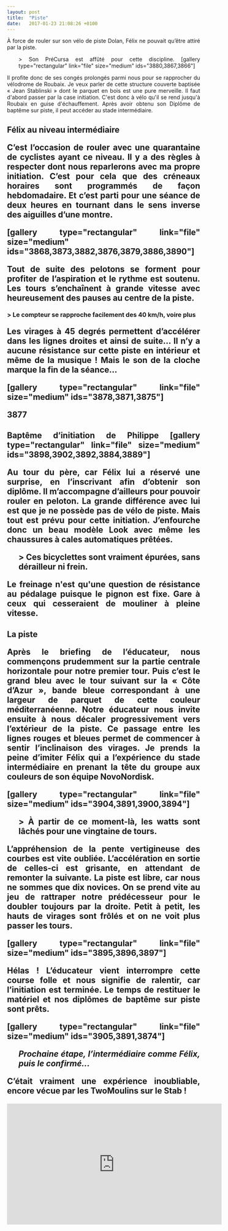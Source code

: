 ```yaml
---
layout: post
title:  "Piste"
date:   2017-01-23 21:08:26 +0100
---
```

<p style="text-align: justify;">À force de rouler sur son vélo de piste Dolan, Félix ne pouvait qu’être attiré par la piste.</p>
<p style="padding-left: 30px; text-align: justify;">> Son PréCursa est affûté pour cette discipline.
[gallery type="rectangular" link="file" size="medium" ids="3880,3867,3866"]
<p style="text-align: justify;">Il profite donc de ses congés prolongés parmi nous pour se rapprocher du vélodrome de Roubaix.
Je veux parler de cette structure couverte baptisée « Jean Stablinski » dont le parquet en bois est une pure merveille.
Il faut d'abord passer par la case initiation.
C'est donc à vélo qu'il se rend jusqu'à Roubaix en guise d'échauffement.
Après avoir obtenu son Diplôme de baptême sur piste, il peut accéder au stade intermédiaire.</p>

<h2 style="text-align: justify;">Félix au niveau intermédiaire
<p style="text-align: justify;">C’est l’occasion de rouler avec une quarantaine de cyclistes ayant ce niveau.
Il y a des règles à respecter dont nous reparlerons avec ma propre initiation.
C’est pour cela que des créneaux horaires sont programmés de façon hebdomadaire.
Et c’est parti pour une séance de deux heures en tournant dans le sens inverse des aiguilles d’une montre.</p>
[gallery type="rectangular" link="file" size="medium" ids="3868,3873,3882,3876,3879,3886,3890"]
<p style="text-align: justify;">Tout de suite des pelotons se forment pour profiter de l’aspiration et le rythme est soutenu.
Les tours s’enchaînent à grande vitesse avec heureusement des pauses au centre de la piste.</p>
<p style="text-align: justify;"><span style="font-size: 12pt;">>       Le compteur se rapproche facilement des 40 km/h, voire plus</span></p>
<p style="text-align: justify;">Les virages à 45 degrés permettent d’accélérer dans les lignes droites et ainsi de suite...
Il n’y a aucune résistance sur cette piste en intérieur et même de la musique !
Mais le son de la cloche marque la fin de la séance...</p>
[gallery type="rectangular" link="file" size="medium" ids="3878,3871,3875"]

3877
<h2 style="text-align: justify;">Baptême d’initiation de Philippe
[gallery type="rectangular" link="file" size="medium" ids="3898,3902,3892,3884,3889"]
<p style="text-align: justify;">Au tour du père, car Félix lui a réservé une surprise, en l’inscrivant afin d’obtenir son diplôme.
Il m’accompagne d’ailleurs pour pouvoir rouler en peloton.
La grande différence avec lui est que je ne possède pas de vélo de piste.
Mais tout est prévu pour cette initiation.
J’enfourche donc un beau modèle Look avec même les chaussures à cales automatiques prêtées.</p>
<p style="text-align: justify; padding-left: 30px;">> Ces bicyclettes sont vraiment épurées, sans dérailleur ni frein.
<p style="text-align: justify;">Le freinage n'est qu'une question de résistance au pédalage puisque le pignon est fixe.
Gare à ceux qui cesseraient de mouliner à pleine vitesse.</p>

<h2 style="text-align: justify;">La piste
<p style="text-align: justify;">Après le briefing de l’éducateur, nous commençons prudemment sur la partie centrale horizontale pour notre premier tour.
Puis c’est le grand bleu avec le tour suivant sur la « Côte d’Azur », bande bleue correspondant à une largeur de parquet de cette couleur méditerranéenne.
Notre éducateur nous invite ensuite à nous décaler progressivement vers l’extérieur de la piste.
Ce passage entre les lignes rouges et bleues permet de commencer à sentir l’inclinaison des virages.
Je prends la peine d’imiter Félix qui a l’expérience du stade intermédiaire en prenant la tête du groupe aux couleurs de son équipe NovoNordisk.</p>
[gallery type="rectangular" link="file" size="medium" ids="3904,3891,3900,3894"]
<p style="text-align: justify; padding-left: 30px;">> À partir de ce moment-là, les watts sont lâchés pour une vingtaine de tours.
<p style="text-align: justify;">L’appréhension de la pente vertigineuse des courbes est vite oubliée.
L’accélération en sortie de celles-ci est grisante, en attendant de remonter la suivante.
La piste est libre, car nous ne sommes que dix novices.
On se prend vite au jeu de rattraper notre prédécesseur pour le doubler toujours par la droite.
Petit à petit, les hauts de virages sont frôlés et on ne voit plus passer les tours.</p>
[gallery type="rectangular" link="file" size="medium" ids="3895,3896,3897"]
<p style="text-align: justify;">Hélas ! L’éducateur vient interrompre cette course folle et nous signifie de ralentir, car l’initiation est terminée.
Le temps de restituer le matériel et nos diplômes de baptême sur piste sont prêts.</p>
[gallery type="rectangular" link="file" size="medium" ids="3905,3891,3874"]
<p style="text-align: justify; padding-left: 30px;"><strong><em>Prochaine étape, l’intermédiaire comme Félix, puis le confirmé...</em></strong></p>
<p style="text-align: justify;">C’était vraiment une expérience inoubliable, encore vécue par les TwoMoulins sur le Stab !</p>

<center><iframe src="https://www.youtube.com/embed/NgoiKoFgDN0" width="560" height="315" frameborder="0" allowfullscreen="allowfullscreen" data-mce-fragment="1"></iframe></center>
